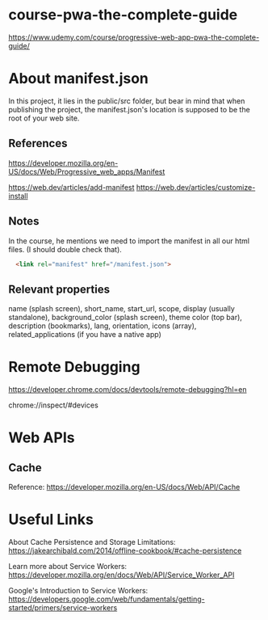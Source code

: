 # course-pwa-the-complete-guide
https://www.udemy.com/course/progressive-web-app-pwa-the-complete-guide/

# About manifest.json

In this project, it lies in the public/src folder, but bear in mind that when publishing the project, the manifest.json's location is supposed to be the root of your web site.

## References

https://developer.mozilla.org/en-US/docs/Web/Progressive_web_apps/Manifest

https://web.dev/articles/add-manifest
https://web.dev/articles/customize-install

## Notes

In the course, he mentions we need to import the manifest in all our html files. (I should double check that).

```html
  <link rel="manifest" href="/manifest.json">
```  

## Relevant properties

name (splash screen), short_name, start_url, scope, display (usually standalone), background_color (splash screen), theme color (top bar), description (bookmarks), lang, orientation, icons (array), related_applications (if you have a native app) 

# Remote Debugging

https://developer.chrome.com/docs/devtools/remote-debugging?hl=en

chrome://inspect/#devices

# Web APIs

## Cache

Reference: https://developer.mozilla.org/en-US/docs/Web/API/Cache

# Useful Links

About Cache Persistence and Storage Limitations: https://jakearchibald.com/2014/offline-cookbook/#cache-persistence

Learn more about Service Workers: https://developer.mozilla.org/en/docs/Web/API/Service_Worker_API

Google's Introduction to Service Workers: https://developers.google.com/web/fundamentals/getting-started/primers/service-workers
